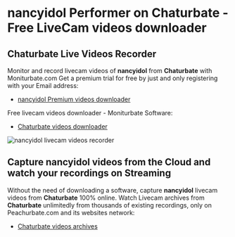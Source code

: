 # nancyidol Performer on Chaturbate - Free LiveCam videos downloader

## Chaturbate Live Videos Recorder

Monitor and record livecam videos of **nancyidol** from **Chaturbate** with Moniturbate.com
Get a premium trial for free by just and only registering with your Email address:
* [nancyidol Premium videos downloader](https://moniturbate.com/request-demo-licence-key.html)

Free livecam videos downloader - Moniturbate Software:
* [Chaturbate videos downloader](https://moniturbate.com/moniturbate-download-software.html)

![nancyidol livecam videos recorder](https://peachurnet.com/templates/moniturbate-software.png)


## Capture nancyidol videos from the Cloud and watch your recordings on Streaming

Without the need of downloading a software, capture **nancyidol** livecam videos from **Chaturbate** 100% online.
Watch Livecam archives from **Chaturbate** unlimitedly from thousands of existing recordings, only on Peachurbate.com and its websites network:
* [Chaturbate videos archives](https://peachurnet.com/)